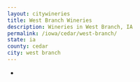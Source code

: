 ```yaml
---
layout: citywineries
title: West Branch Wineries
description: Wineries in West Branch, IA
permalink: /iowa/cedar/west-branch/
state: ia
county: cedar
city: west branch
---
```

-
